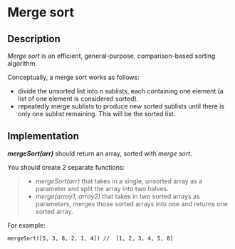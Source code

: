 # Merge sort

## Description

_Merge sort_ is an efficient, general-purpose, comparison-based sorting algorithm.    
  
Conceptually, a merge sort works as follows:

  - divide the unsorted list into _n_ sublists, each containing one element (a list of one element is considered sorted).
  - repeatedly merge sublists to produce new sorted sublists until there is only one sublist remaining. This will be the sorted list.

## Implementation

**_mergeSort(arr)_** should return an array, sorted with _merge sort_.

You should create 2 separate functions:
>   - _mergeSort(arr)_ that takes in a single, unsorted array as a parameter and split the array into two halves.
>   - _merge(array1, array2)_ that takes in two sorted arrays as parameters, merges those sorted arrays into one and returns one sorted array.

For example:

```
mergeSort([5, 3, 8, 2, 1, 4]) //  [1, 2, 3, 4, 5, 8]
```
